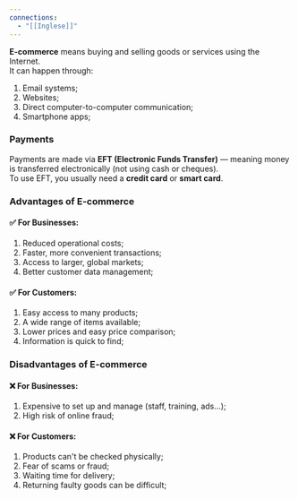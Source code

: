 ```yaml
---
connections:
  - "[[Inglese]]"
---
```

**E-commerce** means buying and selling goods or services using the Internet.  
It can happen through:

1. Email systems;
2. Websites;
3. Direct computer-to-computer communication;
4. Smartphone apps;

### **Payments**

Payments are made via **EFT (Electronic Funds Transfer)** — meaning money is transferred electronically (not using cash or cheques).  
To use EFT, you usually need a **credit card** or **smart card**.

### **Advantages of E-commerce**

#### ✅ For Businesses:

1. Reduced operational costs;
2. Faster, more convenient transactions;
3. Access to larger, global markets;
4. Better customer data management;

#### ✅ For Customers:

1. Easy access to many products;
2. A wide range of items available;
3. Lower prices and easy price comparison;
4. Information is quick to find;

### **Disadvantages of E-commerce**

#### ❌ For Businesses:

1. Expensive to set up and manage (staff, training, ads...);
2. High risk of online fraud;

#### ❌ For Customers:

1. Products can't be checked physically;
2. Fear of scams or fraud;
3. Waiting time for delivery;
4. Returning faulty goods can be difficult;
